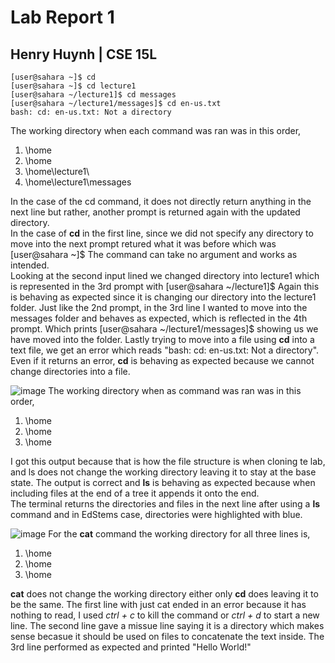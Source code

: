 # Lab Report 1 
## Henry Huynh | CSE 15L
    [user@sahara ~]$ cd
    [user@sahara ~]$ cd lecture1
    [user@sahara ~/lecture1]$ cd messages
    [user@sahara ~/lecture1/messages]$ cd en-us.txt
    bash: cd: en-us.txt: Not a directory
The working directory when each command was ran was in this order,
<br> 
1) \home  
2) \home  
3) \home\lecture1\
4) \home\lecture1\messages  
   
In the case of the cd command, it does not directly return anything in the next line but rather, another prompt is returned again with the updated directory.  
In the case of **cd** in the first line, since we did not specify any directory to move into the next prompt retured what it was before which was [user@sahara ~]$ 
The command can take no argument and works as intended.  
Looking at the second input lined we changed directory into lecture1 which is represented in the 3rd prompt with [user@sahara ~/lecture1]$
Again this is behaving as expected since it is changing our directory into the lecture1 folder.
Just like the 2nd prompt, in the 3rd line I wanted to move into the messages folder and behaves as expected, which is reflected in the 4th prompt. 
Which prints [user@sahara ~/lecture1/messages]$ showing us we have moved into the folder.
Lastly trying to move into a file using **cd** into a text file, we get an error which reads "bash: cd: en-us.txt: Not a directory".
Even if it returns an error, **cd** is behaving as expected because we cannot change directories into a file. 

![image](https://github.com/huynhhenry/cse15l-lab-reports/assets/146884910/d79b2cb3-fe62-4e52-b5e6-de6ec027058f)
The working directory when as command was ran was in this order,
1) \home  
2) \home  
3) \home  

I got this output because that is how the file structure is when cloning te lab, and ls does not
change the working directory leaving it to stay at the base state.
The output is correct and **ls** is behaving as expected because when including files at the end of a tree it appends it onto the end.  
The terminal returns the directories and files in the next line after using a **ls** command and in EdStems case, directories were highlighted with blue.   

![image](https://github.com/huynhhenry/cse15l-lab-reports/assets/146884910/c1835478-75c1-4a94-92f2-999d5590e6bc)
For the **cat** command the working directory for all three lines is,
1) \home  
2) \home  
3) \home  

**cat** does not change the working directory either only **cd** does leaving it to be the same. The first line with
just cat ended in an error because it has nothing to read, I used *ctrl + c* to kill the command or *ctrl + d* to start
a new line. The second line gave a missue line saying it is a directory which makes sense becasue it should be used on files 
to concatenate the text inside. The 3rd line performed as expected and printed "Hello World!"
